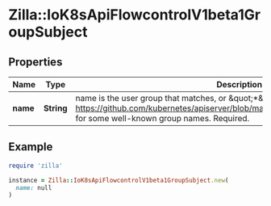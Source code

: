 # Zilla::IoK8sApiFlowcontrolV1beta1GroupSubject

## Properties

| Name | Type | Description | Notes |
| ---- | ---- | ----------- | ----- |
| **name** | **String** | name is the user group that matches, or \&quot;*\&quot; to match all user groups. See https://github.com/kubernetes/apiserver/blob/master/pkg/authentication/user/user.go for some well-known group names. Required. |  |

## Example

```ruby
require 'zilla'

instance = Zilla::IoK8sApiFlowcontrolV1beta1GroupSubject.new(
  name: null
)
```


